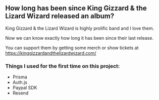## How long has been since King Gizzard & the Lizard Wizard released an album? 

King Gizzard & the Lizard Wizard is highly prolific band and I love them.

Now we can know exactly how long it has been since their last release.

You can support them by getting some merch or show tickets at https://kinggizzardandthelizardwizard.com/ 


### Things I used for the first time on this project:

- Prisma
- Auth.js
- Paypal SDK
- Resend
